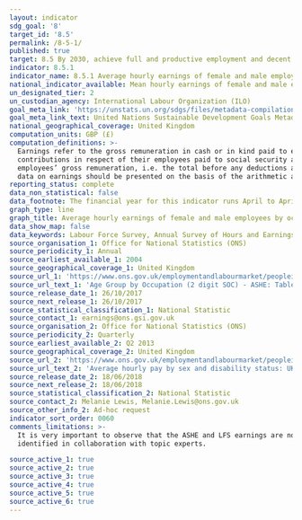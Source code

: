 ```yaml
---
layout: indicator
sdg_goal: '8'
target_id: '8.5'
permalink: /8-5-1/
published: true
target: 8.5 By 2030, achieve full and productive employment and decent work for all women and men, including for young people and persons with disabilities, and equal pay for work of equal value
indicator: 8.5.1
indicator_name: 8.5.1 Average hourly earnings of female and male employees, by occupation, age and persons with disabilities
national_indicator_available: Mean hourly earnings of female and male employees by occupation and age
un_designated_tier: 2
un_custodian_agency: International Labour Organization (ILO)
goal_meta_link: 'https://unstats.un.org/sdgs/files/metadata-compilation/Metadata-Goal-8.pdf'
goal_meta_link_text: United Nations Sustainable Development Goals Metadata (PDF 317 KB)
national_geographical_coverage: United Kingdom
computation_units: GBP (£)
computation_definitions: >-
  Earnings refer to the gross remuneration in cash or in kind paid to employees, as a rule at regular intervals, for time worked or work done together with remuneration for time not worked, such as annual vacation, other type of paid leave or holidays. Earnings exclude employers’
  contributions in respect of their employees paid to social security and pension schemes and also the benefits received by employees under these schemes. Earnings also exclude severance and termination pay. For international comparability purposes, statistics of earnings used relate to
  employees’ gross remuneration, i.e. the total before any deductions are made by the employer in respect of taxes, contributions of employees to social security and pension schemes, life insurance premiums, union dues and other obligations of employees. As stated in the indicator title,
  data on earnings should be presented on the basis of the arithmetic average of the hourly earnings of all employees.
reporting_status: complete
data_non_statistical: false
data_footnote: The financial year for this indicator runs April to April. The date on the X axis is the start of the financial year
graph_type: line
graph_title: Average hourly earnings of female and male employees by occupation, age and persons with disabilities
data_show_map: false
data_keywords: Labour Force Survey, Annual Survey of Hours and Earnings
source_organisation_1: Office for National Statistics (ONS)
source_periodicity_1: Annual
source_earliest_available_1: 2004
source_geographical_coverage_1: United Kingdom
source_url_1: 'https://www.ons.gov.uk/employmentandlabourmarket/peopleinwork/earningsandworkinghours/datasets/agegroupbyoccupation2digitsocashetable20'
source_url_text_1: 'Age Group by Occupation (2 digit SOC) - ASHE: Table 20.5a'
source_release_date_1: 26/10/2017
source_next_release_1: 26/10/2017
source_statistical_classification_1: National Statistic
source_contact_1: earnings@ons.gsi.gov.uk
source_organisation_2: Office for National Statistics (ONS)
source_periodicity_2: Quarterly
source_earliest_available_2: Q2 2013
source_geographical_coverage_2: United Kingdom
source_url_2: 'https://www.ons.gov.uk/employmentandlabourmarket/peopleinwork/earningsandworkinghours/adhocs/008588averagehourlypaybysexanddisabilitystatusukapril2013todecember2017'
source_url_text_2: 'Average hourly pay by sex and disability status: UK, April 2013 to December 2017'
source_release_date_2: 18/06/2018
source_next_release_2: 18/06/2018
source_statistical_classification_2: National Statistic
source_contact_2: Melanie Lewis, Melanie.Lewis@ons.gov.uk
source_other_info_2: Ad-hoc request
indicator_sort_order: 0060
comments_limitations: >-
  It is very important to observe that the ASHE and LFS earnings are not directly comparable, and that LFS data is used to disaggregate by disability only because ASHE cannot be disaggregated by disability. Data follows the UN specification for this indicator. This indicator has not been
  identified in collaboration with topic experts.

source_active_1: true
source_active_2: true
source_active_3: true
source_active_4: true
source_active_5: true
source_active_6: true
---
```


